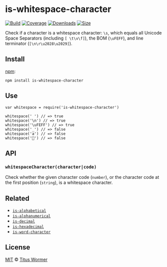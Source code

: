 is-whitespace-character
=======================

[![Build](https://img.shields.io/travis/wooorm/is-whitespace-character.svg)](https://travis-ci.org/wooorm/is-whitespace-character) [![Coverage](https://img.shields.io/codecov/c/github/wooorm/is-whitespace-character.svg)](https://codecov.io/github/wooorm/is-whitespace-character) [![Downloads](https://img.shields.io/npm/dm/is-whitespace-character.svg)](https://www.npmjs.com/package/is-whitespace-character) [![Size](https://img.shields.io/bundlephobia/minzip/is-whitespace-character.svg)](https://bundlephobia.com/result?p=is-whitespace-character)

Check if a character is a whitespace character: `\s`, which equals all Unicode Space Separators (including `[ \t\v\f]`), the BOM (`\uFEFF`), and line terminator (`[\n\r\u2028\u2029]`).

Install
-------

[npm](https://docs.npmjs.com/cli/install):

    npm install is-whitespace-character

Use
---

    var whitespace = require('is-whitespace-character')

    whitespace(' ') // => true
    whitespace('\n') // => true
    whitespace('\uFEFF') // => true
    whitespace('_') // => false
    whitespace('a') // => false
    whitespace('💩') // => false

API
---

### `whitespaceCharacter(character|code)`

Check whether the given character code (`number`), or the character code at the first position (`string`), is a whitespace character.

Related
-------

-   [`is-alphabetical`](https://github.com/wooorm/is-alphabetical)
-   [`is-alphanumerical`](https://github.com/wooorm/is-alphanumerical)
-   [`is-decimal`](https://github.com/wooorm/is-decimal)
-   [`is-hexadecimal`](https://github.com/wooorm/is-hexadecimal)
-   [`is-word-character`](https://github.com/wooorm/is-word-character)

License
-------

[MIT](license) © [Titus Wormer](https://wooorm.com)
